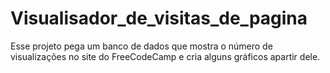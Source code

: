 # Visualisador_de_visitas_de_pagina
Esse projeto pega um banco de dados que mostra o número de visualizações no site do FreeCodeCamp e cria alguns gráficos apartir dele.
